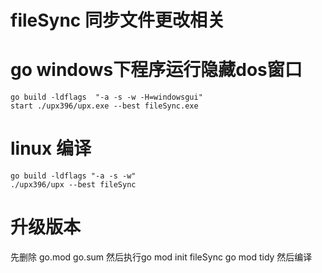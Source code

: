 # fileSync 同步文件更改相关

# go windows下程序运行隐藏dos窗口
    go build -ldflags  "-a -s -w -H=windowsgui"
    start ./upx396/upx.exe --best fileSync.exe
    
# linux 编译
    go build -ldflags "-a -s -w"    
    ./upx396/upx --best fileSync

# 升级版本
 先删除 go.mod  go.sum  然后执行go  mod init fileSync go mod tidy 然后编译


    
    
